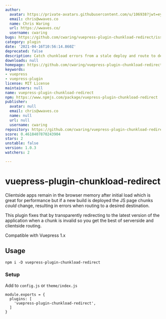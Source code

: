 ```yaml
---
author:
  avatar: https://private-avatars.githubusercontent.com/u/106938?jwt=eyJhbGciOiJIUzI1NiIsInR5cCI6IkpXVCJ9.eyJpc3MiOiJnaXRodWIuY29tIiwiYXVkIjoicmF3LmdpdGh1YnVzZXJjb250ZW50LmNvbSIsImtleSI6ImtleTEiLCJleHAiOjE3MzQ2NzIxODAsIm5iZiI6MTczNDY3MDk4MCwicGF0aCI6Ii91LzEwNjkzOCJ9.p1h7srIRKAWlb2MdahINXBCK3_DFymG1a2oW3qwy5OY&v=4
  email: chris@wwaves.co
  name: Chris Waring
  url: https://wwaves.co/
  username: cwaring
bugs: https://github.com/cwaring/vuepress-plugin-chunkload-redirect/issues
category: plugin
date: '2021-04-16T10:56:14.860Z'
deprecated: false
description: Catch chunkload errors from a stale deploy and route to destination
downloads: null
homepage: https://github.com/cwaring/vuepress-plugin-chunkload-redirect#readme
keywords:
- vuepress
- vuepress-plugin
license: MIT License
maintainers: null
name: vuepress-plugin-chunkload-redirect
npm: https://www.npmjs.com/package/vuepress-plugin-chunkload-redirect
publisher:
  avatar: null
  email: chris@wwaves.co
  name: null
  url: null
  username: cwaring
repository: https://github.com/cwaring/vuepress-plugin-chunkload-redirect
score: 0.4618407870243904
stars: 2
unstable: false
version: 1.0.3
watchers: 2

---
```


# vuepress-plugin-chunkload-redirect


Clientside apps remain in the browser memory after initial load which is great for performance but if a new build is deployed the JS page chunks _could_ change, resulting in errors when routing to a desired destination.

This plugin fixes that by transparently redirecting to the latest version of the application when a chunk is invalid so you get the best of serverside and clientside routing.

Compatible with Vuepress 1.x

## Usage

```
npm i -D vuepress-plugin-chunkload-redirect
```

### Setup

Add to `config.js` or `theme/index.js`

```
module.exports = {
  plugins: [
    'vuepress-plugin-chunkload-redirect',
  ]
}
```